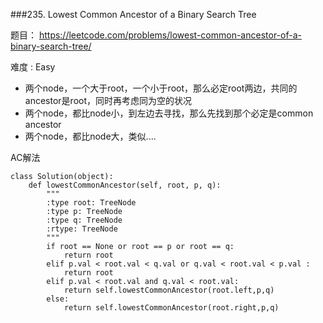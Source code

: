 ###235. Lowest Common Ancestor of a Binary Search Tree

题目： 
<https://leetcode.com/problems/lowest-common-ancestor-of-a-binary-search-tree/>


难度 : Easy

- 两个node，一个大于root，一个小于root，那么必定root两边，共同的ancestor是root，同时再考虑同为空的状况
- 两个node，都比node小，到左边去寻找，那么先找到那个必定是common ancestor
- 两个node，都比node大，类似....


AC解法

```
class Solution(object):
    def lowestCommonAncestor(self, root, p, q):
        """
        :type root: TreeNode
        :type p: TreeNode
        :type q: TreeNode
        :rtype: TreeNode
        """
        if root == None or root == p or root == q:
            return root
        elif p.val < root.val < q.val or q.val < root.val < p.val :
            return root
        elif p.val < root.val and q.val < root.val:
            return self.lowestCommonAncestor(root.left,p,q)
        else:
            return self.lowestCommonAncestor(root.right,p,q)
```
